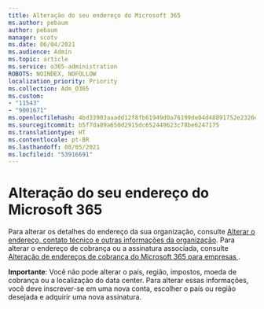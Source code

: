 ```yaml
---
title: Alteração do seu endereço do Microsoft 365
ms.author: pebaum
author: pebaum
manager: scotv
ms.date: 06/04/2021
ms.audience: Admin
ms.topic: article
ms.service: o365-administration
ROBOTS: NOINDEX, NOFOLLOW
localization_priority: Priority
ms.collection: Adm_O365
ms.custom:
- "11543"
- "9001671"
ms.openlocfilehash: 4bd33903aaadd12f8fb61949d0a76199de04d48891752e2326d38bb1b1a519d5
ms.sourcegitcommit: b5f7da89a650d2915dc652449623c78be6247175
ms.translationtype: HT
ms.contentlocale: pt-BR
ms.lasthandoff: 08/05/2021
ms.locfileid: "53916691"
---
```

# <a name="change-your-microsoft-365-address"></a>Alteração do seu endereço do Microsoft 365

Para alterar os detalhes do endereço da sua organização, consulte [Alterar o endereço, contato técnico e outras informações da organização](/microsoft-365/admin/manage/change-address-contact-and-more). Para alterar o endereço de cobrança ou a assinatura associada, consulte [Alteração de endereços de cobrança do Microsoft 365 para empresas ](/microsoft-365/commerce/billing-and-payments/change-your-billing-addresses). 

**Importante**: Você não pode alterar o país, região, impostos, moeda de cobrança ou a localização do data center. Para alterar essas informações, você deve inscrever-se em uma nova conta, escolher o país ou região desejada e adquirir uma nova assinatura. 
